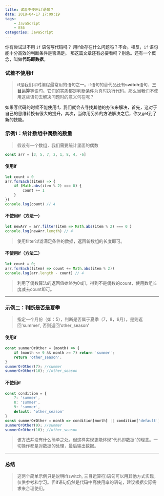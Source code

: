 ```yaml
---
title: 试着不使用if语句？
date: 2018-04-17 17:09:19
tags:
    - JavaScript
    - ES6
categories: JavaScript
---
```


你有尝试过不用 `if` 语句写代码吗？
用if会存在什么问题吗？不会。相反，`if` 语句能十分高效的判断条件是否满足。
那这篇文章还有必要看吗？别急。还有一个概念，叫做**代码即数据**。

<!-- more -->

### 试着不使用if

>**if**是我们平时编程最常用的语句之一。if语句的替代品还有**switch**语句、**三目运算**等语句。它们的实质都是判断条件为真时执行代码。那么当我们不使用这些语句去解决问题时的意义何在呢？

如果写代码的时候不能使用if，我们就会去寻找其他的办法来解决，首先，这对于自己的思维转换有很大的提升，其次，当你用另外的方法解决之后，你又get到了新的技能。

<!-- ### 不使用if应该怎么做 -->

### 示例1：统计数组中偶数的数量
>假设有一个数组，我们需要统计里面的偶数

```javascript
const arr = [3, 5, 7, 2, 1, 8, 4, -6]
```
#### 使用if
```javascript
let count = 0
arr.forEach((item) => {
    if (Math.abs(item % 2) === 0) {
        count += 1
    }
})
console.log(count) // 4
```
#### 不使用if（方法一）
```javascript
let newArr = arr.filter(item => Math.abs(item % 2) === 0 )
console.log(newArr.length) // 4
```
>使用filter过滤满足条件的数据，返回新数组的长度即可。

#### 不使用if（方法二）
```javascript
let count = 0;
arr.forEach((item) => count += Math.abs(item % 2))
console.log(arr.length - count) // 4
```
>利用了偶数算法的返回值始终为0或1，得到不是偶数的count，使用数组长度减去count即可。

---------------------------------------------------------------------------------------------------------------------

### 示例二：判断是否是夏季
>指定一个月份（如：5），判断是否属于夏季（7，8，9月），是则返回'summer', 否则返回'other_season'

#### 使用if
```javascript
const summerOrOther = (month) => {
    if (month <= 9 && month >= 7) return 'summer';
    return 'other_season';
}
summerOrOther(7); //summer
summerOrOther(10); //other_season
```
#### 不使用if
```javascript
const condition = {
    7: 'summer',
    8: 'summer',
    9: 'summer',
    default: 'other_season'
}
const summerOrOther = month => condition[month] || condition['default']
summerOrOther(9); //summer
summerOrOther(10); //other_season
```
>该方法并没有什么简单之处。但这样实现更能体现“代码即数据”的理念。一切操作都是对数据的处理，最后输出数据。

---------------------------------------------------------------------------------------------------------------------

### 总结
>这两个简单示例只是说明if(switch, 三目运算符)语句可以用其他方式实现，仅供参考和学习。但if语句仍然是代码中高使用率的语句，建议根据实际需求来合理使用。
